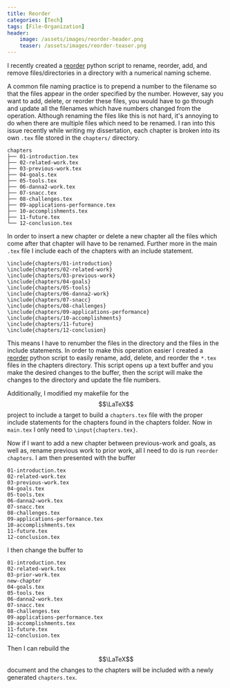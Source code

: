 ```yaml
---
title: Reorder
categories: [Tech]
tags: [File-Organization]
header:
    image: /assets/images/reorder-header.png
    teaser: /assets/images/reorder-teaser.png
---
```

I recently created a [reorder](https://github.com/Geekdude/reorder) python script to rename, reorder, add, and remove files/directories in a directory with a numerical naming scheme.

A common file naming practice is to prepend a number to the filename so that the files appear in the order specified by the number. However, say you want to add, delete, or reorder these files, you would have to go through and update all the filenames which have numbers changed from the operation. Although renaming the files like this is not hard, it's annoying to do when there are multiple files which need to be renamed. I ran into this issue recently while writing my dissertation, each chapter is broken into its own `.tex` file stored in the `chapters/` directory.

    chapters
    ├── 01-introduction.tex
    ├── 02-related-work.tex
    ├── 03-previous-work.tex
    ├── 04-goals.tex
    ├── 05-tools.tex
    ├── 06-danna2-work.tex
    ├── 07-snacc.tex
    ├── 08-challenges.tex
    ├── 09-applications-performance.tex
    ├── 10-accomplishments.tex
    ├── 11-future.tex
    └── 12-conclusion.tex

In order to insert a new chapter or delete a new chapter all the files which come after that chapter will have to be renamed. Further more in the main `.tex` file I include each of the chapters with an include statement.

    \include{chapters/01-introduction}
    \include{chapters/02-related-work}
    \include{chapters/03-previous-work}
    \include{chapters/04-goals}
    \include{chapters/05-tools}
    \include{chapters/06-danna2-work}
    \include{chapters/07-snacc}
    \include{chapters/08-challenges}
    \include{chapters/09-applications-performance}
    \include{chapters/10-accomplishments}
    \include{chapters/11-future}
    \include{chapters/12-conclusion}

This means I have to renumber the files in the directory and the files in the include statements.
In order to make this operation easier I created a [reorder](https://github.com/Geekdude/reorder) python script to easily rename, add, delete, and reorder the `*.tex` files in the chapters directory. This script opens up a text buffer and you make the desired changes to the buffer, then the script will make the changes to the directory and update the file numbers.

Additionally, I modified my makefile for the $$\LaTeX$$ project to include a target to build a `chapters.tex` file with the proper include statements for the chapters found in the chapters folder. Now in `main.tex` I only need to `\input{chapters.tex}`.

Now if I want to add a new chapter between previous-work and goals, as well as, rename previous work to prior work, all I need to do is run `reorder chapters`. I am then presented with the buffer

    01-introduction.tex
    02-related-work.tex
    03-previous-work.tex
    04-goals.tex
    05-tools.tex
    06-danna2-work.tex
    07-snacc.tex
    08-challenges.tex
    09-applications-performance.tex
    10-accomplishments.tex
    11-future.tex
    12-conclusion.tex

I then change the buffer to 

    01-introduction.tex
    02-related-work.tex
    03-prior-work.tex
    new-chapter
    04-goals.tex
    05-tools.tex
    06-danna2-work.tex
    07-snacc.tex
    08-challenges.tex
    09-applications-performance.tex
    10-accomplishments.tex
    11-future.tex
    12-conclusion.tex

Then I can rebuild the $$\LaTeX$$ document and the changes to the chapters will be included with a newly generated `chapters.tex`.
